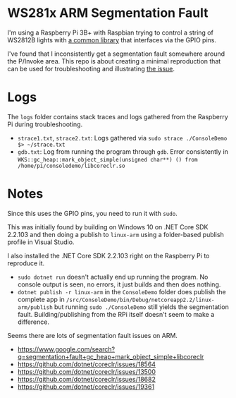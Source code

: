 # WS281x ARM Segmentation Fault

I'm using a Raspberry Pi 3B+ with Raspbian trying to control a string of WS2812B lights with [a common library](https://github.com/jgarff/rpi_ws281x) that interfaces via the GPIO pins.

I've found that I inconsistently get a segmentation fault somewhere around the P/Invoke area. This repo is about creating a minimal reproduction that can be used for troubleshooting and illustrating [the issue](https://github.com/dotnet/coreclr/issues/22384).

# Logs

The `logs` folder contains stack traces and logs gathered from the Raspberry Pi during troubleshooting.

- `strace1.txt`, `strace2.txt`: Logs gathered via `sudo strace ./ConsoleDemo $> ~/strace.txt`
- `gdb.txt`: Log from running the program through `gdb`. Error consistently in `WKS::gc_heap::mark_object_simple(unsigned char**) () from /home/pi/consoledemo/libcoreclr.so`

# Notes

Since this uses the GPIO pins, you need to run it with `sudo`.

This was initially found by building on Windows 10 on .NET Core SDK 2.2.103 and then doing a publish to `linux-arm` using a folder-based publish profile in Visual Studio.

I also installed the .NET Core SDK 2.2.103 right on the Raspberry Pi to reproduce it.
- `sudo dotnet run` doesn't actually end up running the program. No console output is seen, no errors, it just builds and then does nothing.
- `dotnet publish -r linux-arm` in the `ConsoleDemo` folder does publish the complete app in `/src/ConsoleDemo/bin/Debug/netcoreapp2.2/linux-arm/publish` but running `sudo ./ConsoleDemo` still yields the segmentation fault. Building/publishing from the RPi itself doesn't seem to make a difference.

Seems there are lots of segmentation fault issues on ARM.

- https://www.google.com/search?q=segmentation+fault+gc_heap+mark_object_simple+libcoreclr
- https://github.com/dotnet/coreclr/issues/18564
- https://github.com/dotnet/coreclr/issues/13500
- https://github.com/dotnet/coreclr/issues/18682
- https://github.com/dotnet/coreclr/issues/19361